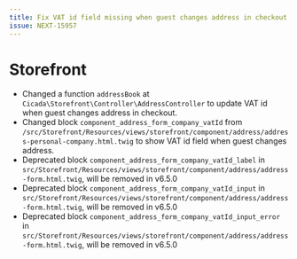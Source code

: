 ```yaml
---
title: Fix VAT id field missing when guest changes address in checkout
issue: NEXT-15957
---
```

# Storefront
* Changed a function `addressBook` at `Cicada\Storefront\Controller\AddressController` to update VAT id when guest changes address in checkout.
* Changed block `component_address_form_company_vatId` from `/src/Storefront/Resources/views/storefront/component/address/address-personal-company.html.twig` to show VAT id field when guest changes address.
* Deprecated block `component_address_form_company_vatId_label` in `src/Storefront/Resources/views/storefront/component/address/address-form.html.twig`, will be removed in v6.5.0
* Deprecated block `component_address_form_company_vatId_input` in `src/Storefront/Resources/views/storefront/component/address/address-form.html.twig`, will be removed in v6.5.0
* Deprecated block `component_address_form_company_vatId_input_error` in `src/Storefront/Resources/views/storefront/component/address/address-form.html.twig`, will be removed in v6.5.0
